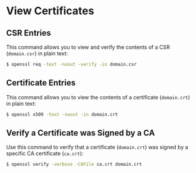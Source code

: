 # View Certificates

## CSR Entries

This command allows you to view and verify the contents of a CSR (`domain.csr`) in plain text:

```bash
$ openssl req -text -noout -verify -in domain.csr
```

## Certificate Entries

This command allows you to view the contents of a certificate (`domain.crt`) in plain text:

```bash
$ openssl x509 -text -noout -in domain.crt
```

## Verify a Certificate was Signed by a CA

Use this command to verify that a certificate (`domain.crt`) was signed by a specific CA certificate (`ca.crt`):

```bash
$ openssl verify -verbose -CAFile ca.crt domain.crt
```

